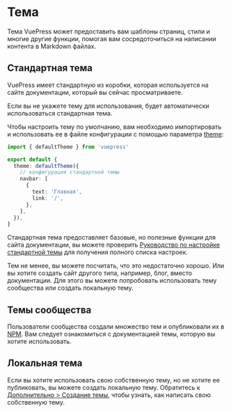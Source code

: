 # Тема

Тема VuePress может предоставить вам шаблоны страниц, стили и многие другие функции, помогая вам сосредоточиться на написании контента в Markdown файлах.

## Стандартная тема

VuePress имеет стандартную из коробки, которая используется на сайте документации, который вы сейчас просматриваете.

Если вы не укажете тему для использования, будет автоматически использоваться стандартная тема.

Чтобы настроить тему по умолчанию, вам необходимо импортировать и использовать ее в файле конфигурации с помощью параметра [theme](../reference/config.md#theme):

```ts
import { defaultTheme } from 'vuepress'

export default {
  theme: defaultTheme({
    // конфигурация стандартной темы
    navbar: [
      {
        text: 'Главная',
        link: '/',
      },
    ],
  }),
}
```

Стандартная тема предоставляет базовые, но полезные функции для сайта документации, вы можете проверить [Руководство по настройке стандартной темы](../reference/default-theme/config.md) для получения полного списка настроек.

Тем не менее, вы можете посчитать, что это недостаточно хорошо. Или вы хотите создать сайт другого типа, например, блог, вместо документации. Для этого вы можете попробовать использовать тему сообщества или создать локальную тему.

## Темы сообщества

Пользователи сообщества создали множество тем и опубликовали их в [NPM](https://www.npmjs.com/search?q=keywords:vuepress-theme). Вам следует ознакомиться с документацией темы, которую вы хотите использовать.

## Локальная тема

Если вы хотите использовать свою собственную тему, но не хотите ее публиковать, вы можете создать локальную тему. Обратитесь к [Дополнительно > Создание темы](../advanced/theme.md), чтобы узнать, как написать свою собственную тему.
